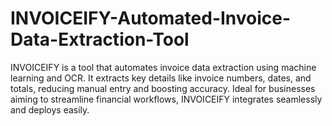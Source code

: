 # INVOICEIFY-Automated-Invoice-Data-Extraction-Tool
INVOICEIFY is a tool that automates invoice data extraction using machine learning and OCR. It extracts key details like invoice numbers, dates, and totals, reducing manual entry and boosting accuracy. Ideal for businesses aiming to streamline financial workflows, INVOICEIFY integrates seamlessly and deploys easily.
